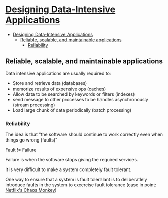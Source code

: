 # [Designing Data-Intensive Applications](https://dataintensive.net/)

- [Designing Data-Intensive Applications](#designing-data-intensive-applications)
  - [Reliable, scalable, and maintainable applications](#reliable-scalable-and-maintainable-applications)
    - [Reliability](#reliability)


## Reliable, scalable, and maintainable applications
Data intensive applications are usually required to:
- Store and retrieve data (databases)
- memorize results of expensive ops (caches)
- Allow data to be searched by keywords or filters (indexes)
- send message to other processes to be handles asynchronously (stream processing)
- Load large chunk of data periodically (batch processing)

### Reliability
The idea is that "the software should continue to work correctly even when things go wrong (faults)"

Fault != Failure

Failure is when the software stops giving the required services. 

It is very difficult to make a system completely fault tolerant.

One way to ensure that a system is fault toleralant is to deliberatlely introduce faults in the system to excercise fault tolerance (case in point: [Netflix's Chaos Monkey](https://netflixtechblog.com/the-netflix-simian-army-16e57fbab116))

